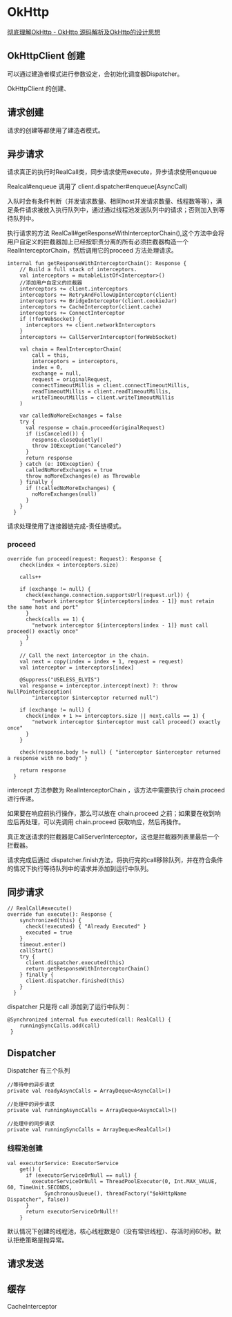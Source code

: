 # OkHttp

[彻底理解OkHttp - OkHttp 源码解析及OkHttp的设计思想](https://juejin.im/post/5c1b23b9e51d4529096aaaee) 

## OkHttpClient 创建

可以通过建造者模式进行参数设定，会初始化调度器Dispatcher。

OkHttpClient 的创建、



## 请求创建

请求的创建等都使用了建造者模式。

## 异步请求

请求真正的执行时RealCall类，同步请求使用execute，异步请求使用enqueue

Realcal\#enqueue 调用了 client.dispatcher\#enqueue\(AsyncCall\)

入队时会有条件判断（并发请求数量、相同host并发请求数量、线程数等等），满足条件请求被放入执行队列中，通过通过线程池发送队列中的请求；否则加入到等待队列中。



执行请求的方法  RealCall\#getResponseWithInterceptorChain\(\),这个方法中会将用户自定义的拦截器加上已经按职责分离的所有必须拦截器构造一个RealInterceptorChain，然后调用它的proceed 方法处理请求。

```text
internal fun getResponseWithInterceptorChain(): Response {
    // Build a full stack of interceptors.
    val interceptors = mutableListOf<Interceptor>()
    //添加用户自定义的拦截器
    interceptors += client.interceptors
    interceptors += RetryAndFollowUpInterceptor(client)
    interceptors += BridgeInterceptor(client.cookieJar)
    interceptors += CacheInterceptor(client.cache)
    interceptors += ConnectInterceptor
    if (!forWebSocket) {
      interceptors += client.networkInterceptors
    }
    interceptors += CallServerInterceptor(forWebSocket)

    val chain = RealInterceptorChain(
        call = this,
        interceptors = interceptors,
        index = 0,
        exchange = null,
        request = originalRequest,
        connectTimeoutMillis = client.connectTimeoutMillis,
        readTimeoutMillis = client.readTimeoutMillis,
        writeTimeoutMillis = client.writeTimeoutMillis
    )

    var calledNoMoreExchanges = false
    try {
      val response = chain.proceed(originalRequest)
      if (isCanceled()) {
        response.closeQuietly()
        throw IOException("Canceled")
      }
      return response
    } catch (e: IOException) {
      calledNoMoreExchanges = true
      throw noMoreExchanges(e) as Throwable
    } finally {
      if (!calledNoMoreExchanges) {
        noMoreExchanges(null)
      }
    }
  }
```

请求处理使用了连接器链完成-责任链模式。

### proceed

```text
override fun proceed(request: Request): Response {
    check(index < interceptors.size)

    calls++

    if (exchange != null) {
      check(exchange.connection.supportsUrl(request.url)) {
        "network interceptor ${interceptors[index - 1]} must retain the same host and port"
      }
      check(calls == 1) {
        "network interceptor ${interceptors[index - 1]} must call proceed() exactly once"
      }
    }

    // Call the next interceptor in the chain.
    val next = copy(index = index + 1, request = request)
    val interceptor = interceptors[index]

    @Suppress("USELESS_ELVIS")
    val response = interceptor.intercept(next) ?: throw NullPointerException(
        "interceptor $interceptor returned null")

    if (exchange != null) {
      check(index + 1 >= interceptors.size || next.calls == 1) {
        "network interceptor $interceptor must call proceed() exactly once"
      }
    }

    check(response.body != null) { "interceptor $interceptor returned a response with no body" }

    return response
  }
```

intercept 方法参数为 RealInterceptorChain ，该方法中需要执行 chain.proceed 进行传递。

如果要在响应前执行操作，那么可以放在 chain.proceed 之前；如果要在收到响应后再处理，可以先调用 chain.proceed 获取响应，然后再操作。

真正发送请求的拦截器是CallServerInterceptor，这也是拦截器列表里最后一个拦截器。

请求完成后通过 dispatcher.finish方法，将执行完的call移除队列，并在符合条件的情况下执行等待队列中的请求并添加到运行中队列。

## 同步请求

```text
// RealCall#execute()
override fun execute(): Response {
    synchronized(this) {
      check(!executed) { "Already Executed" }
      executed = true
    }
    timeout.enter()
    callStart()
    try {
      client.dispatcher.executed(this)
      return getResponseWithInterceptorChain()
    } finally {
      client.dispatcher.finished(this)
    }
  }
```

dispatcher 只是将 call 添加到了运行中队列：

```text
@Synchronized internal fun executed(call: RealCall) {
    runningSyncCalls.add(call)
 }
```

## Dispatcher

Dispatcher 有三个队列

```text
//等待中的异步请求
private val readyAsyncCalls = ArrayDeque<AsyncCall>()

//处理中的异步请求
private val runningAsyncCalls = ArrayDeque<AsyncCall>()

//处理中的同步请求
private val runningSyncCalls = ArrayDeque<RealCall>()
```

### 线程池创建

```text
val executorService: ExecutorService
    get() {
      if (executorServiceOrNull == null) {
        executorServiceOrNull = ThreadPoolExecutor(0, Int.MAX_VALUE, 60, TimeUnit.SECONDS,
            SynchronousQueue(), threadFactory("$okHttpName Dispatcher", false))
      }
      return executorServiceOrNull!!
    }
```

默认情况下创建的线程池，核心线程数是0（没有常驻线程）、存活时间60秒。默认拒绝策略是抛异常。

## 请求发送



## 缓存

CacheInterceptor

